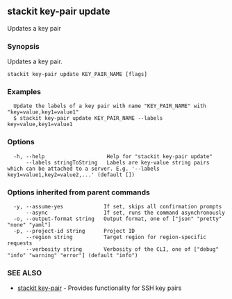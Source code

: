 ## stackit key-pair update

Updates a key pair

### Synopsis

Updates a key pair.

```
stackit key-pair update KEY_PAIR_NAME [flags]
```

### Examples

```
  Update the labels of a key pair with name "KEY_PAIR_NAME" with "key=value,key1=value1"
  $ stackit key-pair update KEY_PAIR_NAME --labels key=value,key1=value1
```

### Options

```
  -h, --help                    Help for "stackit key-pair update"
      --labels stringToString   Labels are key-value string pairs which can be attached to a server. E.g. '--labels key1=value1,key2=value2,...' (default [])
```

### Options inherited from parent commands

```
  -y, --assume-yes             If set, skips all confirmation prompts
      --async                  If set, runs the command asynchronously
  -o, --output-format string   Output format, one of ["json" "pretty" "none" "yaml"]
  -p, --project-id string      Project ID
      --region string          Target region for region-specific requests
      --verbosity string       Verbosity of the CLI, one of ["debug" "info" "warning" "error"] (default "info")
```

### SEE ALSO

* [stackit key-pair](./stackit_key-pair.md)	 - Provides functionality for SSH key pairs

